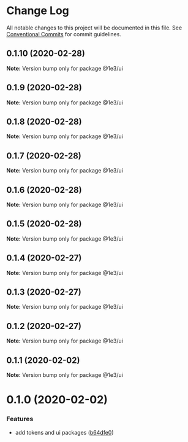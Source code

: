 # Change Log

All notable changes to this project will be documented in this file.
See [Conventional Commits](https://conventionalcommits.org) for commit guidelines.

## 0.1.10 (2020-02-28)

**Note:** Version bump only for package @1e3/ui





## 0.1.9 (2020-02-28)

**Note:** Version bump only for package @1e3/ui





## 0.1.8 (2020-02-28)

**Note:** Version bump only for package @1e3/ui





## 0.1.7 (2020-02-28)

**Note:** Version bump only for package @1e3/ui





## 0.1.6 (2020-02-28)

**Note:** Version bump only for package @1e3/ui





## 0.1.5 (2020-02-28)

**Note:** Version bump only for package @1e3/ui





## 0.1.4 (2020-02-27)

**Note:** Version bump only for package @1e3/ui





## 0.1.3 (2020-02-27)

**Note:** Version bump only for package @1e3/ui





## 0.1.2 (2020-02-27)

**Note:** Version bump only for package @1e3/ui





## 0.1.1 (2020-02-02)

**Note:** Version bump only for package @1e3/ui





# 0.1.0 (2020-02-02)


### Features

* add tokens and ui packages ([b64dfe0](https://github.com/1e3/design-system/commit/b64dfe046999ba6f6c65ca7160c5de4536f70e09))
